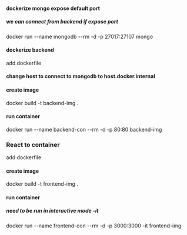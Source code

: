 #### dockerize mongo expose default port

##### we can connect from backend if expose port

docker run --name mongodb --rm -d -p 27017:27107 mongo

#### dockerize backend

add dockerfile

#### change host to connect to mongodb to host.docker.internal

#### create image

docker build -t backend-img .

#### run container

docker run --name backend-con --rm -d -p 80:80 backend-img

### React to container

add dockerfile

#### create image

docker build -t frontend-img .

#### run container

##### need to be run in interactive mode -it

docker run --name frontend-con --rm -d -p 3000:3000 -it frontend-img
